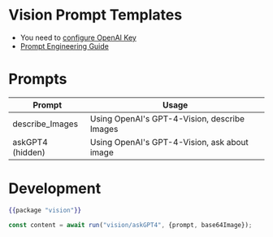 # Vision Prompt Templates
* You need to [configure OpenAI Key](https://text-gen.com/configure-api-key)
* [Prompt Engineering Guide](https://docs.google.com/document/d/11WlzjBT0xRpQhP9tFMtxzd0q6ANIdHPUBkMV-YB043U)

# Prompts 
| Prompt             | Usage                                               |
| ----------------   | --------------------------------------------------- |
| describe_Images    | Using OpenAI's GPT-4-Vision, describe Images        |
| askGPT4  (hidden)  | Using OpenAI's GPT-4-Vision, ask about image        |



# Development
```handlebars
{{package "vision"}}
```

```js
const content = await run("vision/askGPT4", {prompt, base64Image});
```
